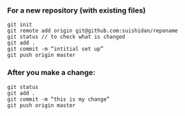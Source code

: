 
### For a new repository (with existing files)

```
git init
git remote add origin git@github.com:suishidan/reponame
git status // to check what is changed
git add .
git commit -m “intitial set up”
git push origin master
```

### After you make a change:

```
git status
git add .
git commit -m “this is my change”
git push origin master
```
